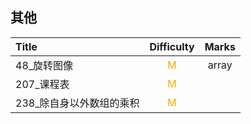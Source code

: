 ## 其他

| Title                    |         Difficulty          | Marks |
| :----------------------- | :-------------------------: | :---: |
| 48_旋转图像              | <font color=orange>M</font> | array |
| 207_课程表               | <font color=orange>M</font> |       |
| 238_除自身以外数组的乘积 | <font color=orange>M</font> |       |
